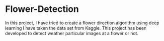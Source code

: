 # Flower-Detection
In this project, I have tried to create a flower direction algorithm using deep learning I have taken the data set from Kaggle. This project has been developed to detect weather particular images at a flower or not.
